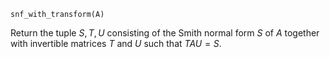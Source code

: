 ```
snf_with_transform(A)
```

Return the tuple $S, T, U$ consisting of the Smith normal form $S$ of $A$ together with invertible matrices $T$ and $U$ such that $TAU = S$.
